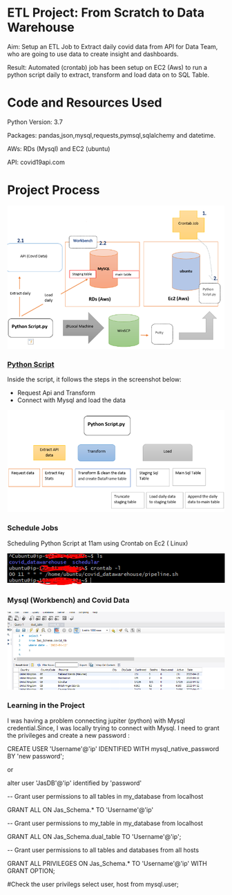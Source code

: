 # ETL Project: From Scratch to Data Warehouse 

Aim: Setup an ETL Job to Extract daily covid data from API for Data Team, who are going to use data to create insight and dashboards. 

Result: Automated (crontab) job has been setup on EC2 (Aws) to run a python script daily to extract, transform and load data on to SQL Table.

# Code and Resources Used
Python Version: 3.7

Packages: pandas,json,mysql,requests,pymsql,sqlalchemy and datetime.

AWs: RDs (Mysql) and EC2 (ubuntu)

API: covid19api.com 


# Project Process

![ ](images/etl1.PNG)

### [Python Script](https://github.com/Jaspreetsm21/ETL_Project/blob/main/Daily_script.py)

Inside the script, it follows the steps in the screenshot below:
- Request Api and Transform
- Connect with Mysql and load the data

![ ](images/scr1.PNG)
 
### Schedule Jobs

Scheduling Python Script at 11am using Crontab on Ec2 ( Linux)

![ ](images/cron.PNG)


### Mysql (Workbench) and Covid Data

![ ](images/sql.PNG)

### Learning in the Project

I was having a problem connecting jupiter (python) with Mysql credential.Since, I was locally trying to connect with Mysql. I need to grant the privileges and create a new password :

CREATE USER 'Username'@'ip' IDENTIFIED WITH mysql_native_password BY 'new password';

or 

alter user 'JasDB'@'ip' identified by 'password'

-- Grant user permissions to all tables in my_database from localhost 

GRANT ALL ON Jas_Schema.* TO 'Username'@'ip'

-- Grant user permissions to my_table in my_database from localhost 

GRANT ALL ON Jas_Schema.dual_table TO 'Username'@'ip';

-- Grant user permissions to all tables and databases from all hosts

GRANT ALL PRIVILEGES ON Jas_Schema.* TO 'Username'@'ip' WITH GRANT OPTION;


#Check the user privilegs
select user, host from mysql.user;


